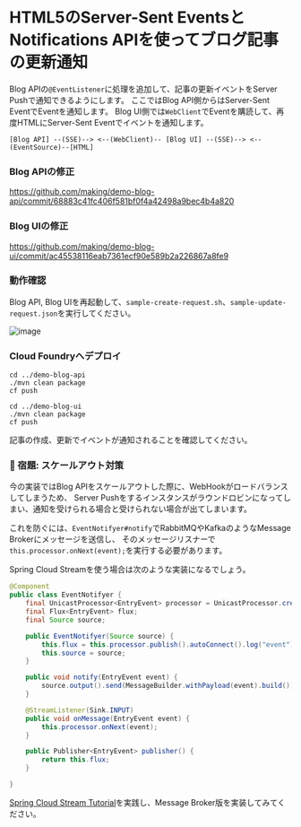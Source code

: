 # HTML5のServer-Sent EventsとNotifications APIを使ってブログ記事の更新通知

Blog APIの`@EventListener`に処理を追加して、記事の更新イベントをServer Pushで通知できるようにします。
ここではBlog API側からはServer-Sent EventでEventを通知します。
Blog UI側では`WebClient`でEventを購読して、再度HTMLにServer-Sent Eventでイベントを通知します。

```
[Blog API] --(SSE)--> <--(WebClient)-- [Blog UI] --(SSE)--> <--(EventSource)--[HTML]
```

### Blog APIの修正

https://github.com/making/demo-blog-api/commit/68883c41fc406f581bf0f4a42498a9bec4b4a820

### Blog UIの修正

https://github.com/making/demo-blog-ui/commit/ac45538116eab7361ecf90e589b2a226867a8fe9

### 動作確認

Blog API, Blog UIを再起動して、`sample-create-request.sh`、`sample-update-request.json`を実行してください。

![image](https://user-images.githubusercontent.com/106908/35485244-1fdca908-04a0-11e8-8842-847101649c52.png)

### Cloud Foundryへデプロイ


```
cd ../demo-blog-api
./mvn clean package
cf push

cd ../demo-blog-ui
./mvn clean package
cf push
```

記事の作成、更新でイベントが通知されることを確認してください。

### 📖 宿題: スケールアウト対策

今の実装ではBlog APIをスケールアウトした際に、WebHookがロードバランスしてしまうため、
Server Pushをするインスタンスがラウンドロビンになってしまい、通知を受けられる場合と受けられない場合が出てしまいます。

これを防ぐには、`EventNotifyer#notify`でRabbitMQやKafkaのようなMessage Brokerにメッセージを送信し、
そのメッセージリスナーで`this.processor.onNext(event);`を実行する必要があります。


Spring Cloud Streamを使う場合は次のような実装になるでしょう。

``` java
@Component
public class EventNotifyer {
	final UnicastProcessor<EntryEvent> processor = UnicastProcessor.create();
	final Flux<EntryEvent> flux;
	final Source source;

	public EventNotifyer(Source source) {
		this.flux = this.processor.publish().autoConnect().log("event").share();
		this.source = source;
	}

	public void notify(EntryEvent event) {
		source.output().send(MessageBuilder.withPayload(event).build());
	}

	@StreamListener(Sink.INPUT)
	public void onMessage(EntryEvent event) {
		this.processor.onNext(event);
	}

	public Publisher<EntryEvent> publisher() {
		return this.flux;
	}

}
```


[Spring Cloud Stream Tutorial](https://github.com/Pivotal-Japan/spring-cloud-stream-tutorial)を実践し、Message Broker版を実装してみてください。

